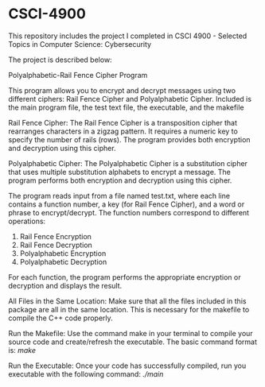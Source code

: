 # CSCI-4900
This repository includes the project I completed in CSCI 4900 - Selected Topics in Computer Science: Cybersecurity 

The project is described below:


Polyalphabetic-Rail Fence Cipher Program 

This program allows you to encrypt and decrypt messages using two different ciphers: Rail Fence Cipher and Polyalphabetic Cipher. Included is the main program file, the test text file, the executable, and the makefile

Rail Fence Cipher: The Rail Fence Cipher is a transposition cipher that rearranges characters in a zigzag pattern. It requires a numeric key to specify the number of rails (rows). The program provides both encryption and decryption using this cipher.

Polyalphabetic Cipher: The Polyalphabetic Cipher is a substitution cipher that uses multiple substitution alphabets to encrypt a message. The program performs both encryption and decryption using this cipher.

The program reads input from a file named test.txt, where each line contains a function number, a key (for Rail Fence Cipher), and a word or phrase to encrypt/decrypt. The function numbers correspond to different operations:

1. Rail Fence Encryption
2. Rail Fence Decryption
3. Polyalphabetic Encryption
4. Polyalphabetic Decryption

For each function, the program performs the appropriate encryption or decryption and displays the result.

All Files in the Same Location: Make sure that all the files included in this package are all in the same location. This is necessary for the makefile to compile the C++ code properly. 

Run the Makefile: Use the command make in your terminal to compile your source code and create/refresh the executable. The basic command format is:
*make*

Run the Executable: Once your code has successfully compiled, run you executable with the following command:
*./main*


